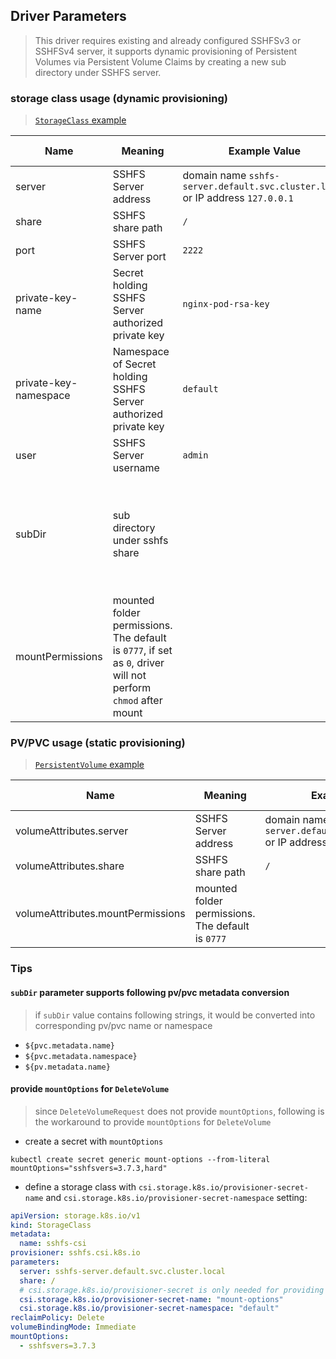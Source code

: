 ## Driver Parameters
> This driver requires existing and already configured SSHFSv3 or SSHFSv4 server, it supports dynamic provisioning of Persistent Volumes via Persistent Volume Claims by creating a new sub directory under SSHFS server.

### storage class usage (dynamic provisioning)
> [`StorageClass` example](../deploy/example/storageclass-sshfs.yaml)

Name | Meaning | Example Value | Mandatory | Default value
--- | --- | --- | --- | ---
server | SSHFS Server address | domain name `sshfs-server.default.svc.cluster.local` <br>or IP address `127.0.0.1` | Yes |
share | SSHFS share path | `/` | Yes |
port | SSHFS Server port | `2222` | Yes |
private-key-name | Secret holding SSHFS Server authorized private key | `nginx-pod-rsa-key` | Yes |
private-key-namespace | Namespace of Secret holding SSHFS Server authorized private key | `default` | No | `default` |
user | SSHFS Server username | `admin` | Yes |
subDir | sub directory under sshfs share |  | No | if sub directory does not exist, this driver would create a new one
mountPermissions | mounted folder permissions. The default is `0777`, if set as `0`, driver will not perform `chmod` after mount |  | No |

### PV/PVC usage (static provisioning)
> [`PersistentVolume` example](../deploy/example/pv-sshfs-csi.yaml)

Name | Meaning | Example Value | Mandatory | Default value
--- | --- | --- | --- | ---
volumeAttributes.server | SSHFS Server address | domain name `sshfs-server.default.svc.cluster.local` <br>or IP address `127.0.0.1` | Yes |
volumeAttributes.share | SSHFS share path | `/` |  Yes  |
volumeAttributes.mountPermissions | mounted folder permissions. The default is `0777` |  | No |

### Tips
#### `subDir` parameter supports following pv/pvc metadata conversion
> if `subDir` value contains following strings, it would be converted into corresponding pv/pvc name or namespace
 - `${pvc.metadata.name}`
 - `${pvc.metadata.namespace}`
 - `${pv.metadata.name}`

#### provide `mountOptions` for `DeleteVolume`
> since `DeleteVolumeRequest` does not provide `mountOptions`, following is the workaround to provide `mountOptions` for `DeleteVolume`
  - create a secret with `mountOptions`
```console
kubectl create secret generic mount-options --from-literal mountOptions="sshfsvers=3.7.3,hard"
```
  - define a storage class with `csi.storage.k8s.io/provisioner-secret-name` and `csi.storage.k8s.io/provisioner-secret-namespace` setting:
```yaml
apiVersion: storage.k8s.io/v1
kind: StorageClass
metadata:
  name: sshfs-csi
provisioner: sshfs.csi.k8s.io
parameters:
  server: sshfs-server.default.svc.cluster.local
  share: /
  # csi.storage.k8s.io/provisioner-secret is only needed for providing mountOptions in DeleteVolume
  csi.storage.k8s.io/provisioner-secret-name: "mount-options"
  csi.storage.k8s.io/provisioner-secret-namespace: "default"
reclaimPolicy: Delete
volumeBindingMode: Immediate
mountOptions:
  - sshfsvers=3.7.3
```
